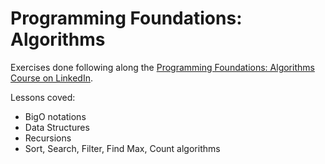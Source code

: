 # Programming Foundations: Algorithms

Exercises done following along the [Programming Foundations: Algorithms Course on LinkedIn](https://www.linkedin.com/learning/programming-foundations-algorithms/).

<!-- ![Certificate](certificate.png) -->

Lessons coved:
  - BigO notations
  - Data Structures
  - Recursions
  - Sort, Search, Filter, Find Max, Count algorithms
